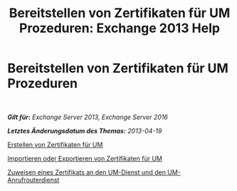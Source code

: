 ﻿---
title: 'Bereitstellen von Zertifikaten für UM Prozeduren: Exchange 2013 Help'
TOCTitle: Bereitstellen von Zertifikaten für UM Prozeduren
ms:assetid: 21631c68-86ad-4f00-a1eb-dcc2758f6bf0
ms:mtpsurl: https://technet.microsoft.com/de-de/library/Dn205139(v=EXCHG.150)
ms:contentKeyID: 54652680
ms.date: 05/22/2018
mtps_version: v=EXCHG.150
ms.translationtype: MT
---

# Bereitstellen von Zertifikaten für UM Prozeduren

 

_**Gilt für:** Exchange Server 2013, Exchange Server 2016_

_**Letztes Änderungsdatum des Themas:** 2013-04-19_

[Erstellen von Zertifikaten für UM](create-certificates-for-um-exchange-2013-help.md)

[Importieren oder Exportieren von Zertifikaten für UM](import-or-export-certificates-for-um-exchange-2013-help.md)

[Zuweisen eines Zertifikats an den UM-Dienst und den UM-Anrufrouterdienst](assign-a-certificate-to-the-um-and-um-call-router-services-exchange-2013-help.md)

